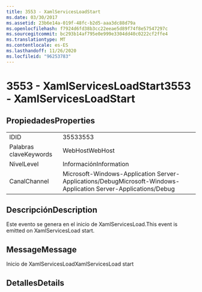 ```yaml
---
title: 3553 - XamlServicesLoadStart
ms.date: 03/30/2017
ms.assetid: 23b6e14a-019f-48fc-b2d5-aaa3dc88d79a
ms.openlocfilehash: f7924d6fd38b3cc22eeae5d89f74f8e57547297c
ms.sourcegitcommit: bc293b14af795e0e999e3304dd40c0222cf2ffe4
ms.translationtype: MT
ms.contentlocale: es-ES
ms.lasthandoff: 11/26/2020
ms.locfileid: "96253783"
---
```

# <a name="3553---xamlservicesloadstart"></a><span data-ttu-id="890ee-102">3553 - XamlServicesLoadStart</span><span class="sxs-lookup"><span data-stu-id="890ee-102">3553 - XamlServicesLoadStart</span></span>

## <a name="properties"></a><span data-ttu-id="890ee-103">Propiedades</span><span class="sxs-lookup"><span data-stu-id="890ee-103">Properties</span></span>  
  
|||  
|-|-|  
|<span data-ttu-id="890ee-104">ID</span><span class="sxs-lookup"><span data-stu-id="890ee-104">ID</span></span>|<span data-ttu-id="890ee-105">3553</span><span class="sxs-lookup"><span data-stu-id="890ee-105">3553</span></span>|  
|<span data-ttu-id="890ee-106">Palabras clave</span><span class="sxs-lookup"><span data-stu-id="890ee-106">Keywords</span></span>|<span data-ttu-id="890ee-107">WebHost</span><span class="sxs-lookup"><span data-stu-id="890ee-107">WebHost</span></span>|  
|<span data-ttu-id="890ee-108">Nivel</span><span class="sxs-lookup"><span data-stu-id="890ee-108">Level</span></span>|<span data-ttu-id="890ee-109">Información</span><span class="sxs-lookup"><span data-stu-id="890ee-109">Information</span></span>|  
|<span data-ttu-id="890ee-110">Canal</span><span class="sxs-lookup"><span data-stu-id="890ee-110">Channel</span></span>|<span data-ttu-id="890ee-111">Microsoft-Windows-Application Server-Applications/Debug</span><span class="sxs-lookup"><span data-stu-id="890ee-111">Microsoft-Windows-Application Server-Applications/Debug</span></span>|  
  
## <a name="description"></a><span data-ttu-id="890ee-112">Descripción</span><span class="sxs-lookup"><span data-stu-id="890ee-112">Description</span></span>  

 <span data-ttu-id="890ee-113">Este evento se genera en el inicio de XamlServicesLoad.</span><span class="sxs-lookup"><span data-stu-id="890ee-113">This event is emitted on XamlServicesLoad start.</span></span>  
  
## <a name="message"></a><span data-ttu-id="890ee-114">Message</span><span class="sxs-lookup"><span data-stu-id="890ee-114">Message</span></span>  

 <span data-ttu-id="890ee-115">Inicio de XamlServicesLoad</span><span class="sxs-lookup"><span data-stu-id="890ee-115">XamlServicesLoad start</span></span>  
  
## <a name="details"></a><span data-ttu-id="890ee-116">Detalles</span><span class="sxs-lookup"><span data-stu-id="890ee-116">Details</span></span>
